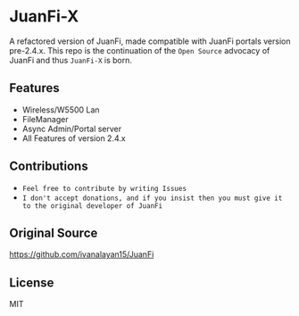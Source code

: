 # JuanFi-X
A refactored version of JuanFi, made compatible with JuanFi portals version pre-2.4.x.
This repo is the continuation of the `Open Source` advocacy of JuanFi and thus `JuanFi-X` is born.

## Features
- Wireless/W5500 Lan
- FileManager
- Async Admin/Portal server
- All Features of version 2.4.x

## Contributions
- `Feel free to contribute by writing Issues`
- `I don't accept donations, and if you insist then you must give it to the original developer of JuanFi`

## Original Source
https://github.com/ivanalayan15/JuanFi

## License
MIT
